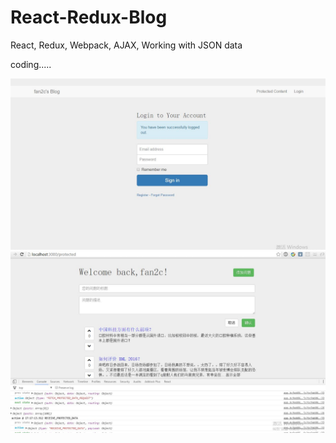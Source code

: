 # React-Redux-Blog
React, Redux, Webpack, AJAX, Working with JSON data

coding.....

![image](https://github.com/fan2c/React-Blog/raw/master/blog.JPG)
![image](https://github.com/fan2c/React-Blog/raw/master/blog-test.JPG)
